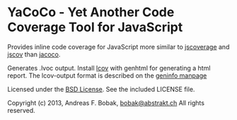 YaCoCo - Yet Another Code Coverage Tool for JavaScript
======================================================

Provides inline code coverage for JavaScript more similar to
[jscoverage](https://github.com/visionmedia/node-jscoverage) and
[jscov](https://github.com/jakobmattsson/jscov) than
[jacoco](http://www.eclemma.org/jacoco/).

Generates .lvoc output. Install
[lcov](http://ltp.sourceforge.net/coverage/lcov/) with genhtml for generating a
html report. The lcov-output format is described on the
[geninfo manpage](http://ltp.sourceforge.net/coverage/lcov/geninfo.1.php)

Licensed under the [BSD License](http://opensource.org/licenses/BSD-3-Clause).
See the included LICENSE file.

Copyright (c) 2013, Andreas F. Bobak, bobak@abstrakt.ch
All rights reserved.

